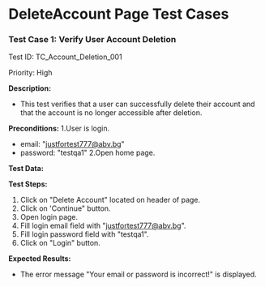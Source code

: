 # DeleteAccount Page Test Cases

### Test Case 1: Verify User Account Deletion

Test ID: TC_Account_Deletion_001

Priority: High

**Description:** 
- This test verifies that a user can successfully delete their account and that the account is no longer accessible after deletion.

**Preconditions:**
1.User is login.
 - email: "justfortest777@abv.bg"
 - password: "testqa1"
2.Open home page.

**Test Data:**


**Test Steps:**
1. Click on "Delete Account" located on header of page.
2. Click on 'Continue" button.
3. Open login page.
4. Fill login email field with "justfortest777@abv.bg".
5. Fill login password field with "testqa1".
6. Click on "Login" button.


**Expected Results:**
- The error message "Your email or password is incorrect!" is displayed.